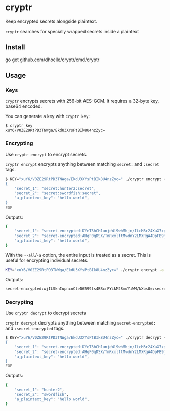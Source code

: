 # cryptr

Keep encrypted secrets alongside plaintext.

`cryptr` searches for specially wrapped secrets inside a plaintext 

## Install

go get github.com/dhoelle/cryptr/cmd/cryptr

## Usage

### Keys

`cryptr` encrypts secrets with 256-bit AES-GCM. It requires a 32-byte key, base64 encoded.

You can generate a key with `cryptr key`:

```sh
$ cryptr key
xuY6/V0ZE29RtPD3TNWga/EkdU3XYsPtBIk8U4nzZyc=
```

### Encrypting

Use `cryptr encrypt` to encrypt secrets.

`cryptr encrypt` encrypts anything between matching `secret:` and `:secret` tags.

```sh
$ KEY="xuY6/V0ZE29RtPD3TNWga/EkdU3XYsPtBIk8U4nzZyc=" ./cryptr encrypt <<EOF
{
    "secret_1": "secret:hunter2:secret",
    "secret_2": "secret:swordfish:secret",
    "a_plaintext_key": "hello world",
}
EOF
```
Outputs:
```sh
{
    "secret_1": "secret-encrypted:DYeT3hCH1unjeWl9whMhjn/ILcM3r24XaX7xgWO8sOJkvCs=:secret-encrypted",
    "secret_2": "secret-encrypted:AHgF0qDSX/TmRxxlftMvdnY2LMXRgA4DpFB9jy0/uh8kMXQqyQ==:secret-encrypted",
    "a_plaintext_key": "hello world",
}
```

With the `--all`/`-a` option, the entire input is treated as a secret.
This is useful for encrypting individual secrets.

```sh
KEY="xuY6/V0ZE29RtPD3TNWga/EkdU3XYsPtBIk8U4nzZyc=" ./cryptr encrypt -a hunter2
```
Outputs:
```sh
secret-encrypted:wjILSknIupncnCteD6599ts4BBcrPYikM28moYiWM/kXbs0=:secret-encrypted
```

### Decrypting

Use `cryptr decrypt` to decrypt secrets

`cryptr decrypt` decrypts anything between matching `secret-encrypted:` and `:secret-encrypted` tags.

```sh
$ KEY="xuY6/V0ZE29RtPD3TNWga/EkdU3XYsPtBIk8U4nzZyc=" ./cryptr decrypt <<EOF
{
    "secret_1": "secret-encrypted:DYeT3hCH1unjeWl9whMhjn/ILcM3r24XaX7xgWO8sOJkvCs=:secret-encrypted",
    "secret_2": "secret-encrypted:AHgF0qDSX/TmRxxlftMvdnY2LMXRgA4DpFB9jy0/uh8kMXQqyQ==:secret-encrypted",
    "a_plaintext_key": "hello world",
}
EOF
```
Outputs:
```sh
{
    "secret_1": "hunter2",
    "secret_2": "swordfish",
    "a_plaintext_key": "hello world",
}
```
